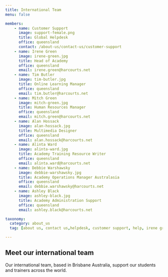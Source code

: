 ```yaml
---
title: International Team
menu: false

members:
    - name: Customer Support
      image: support-female.png
      title: Global Helpdesk
      office: queensland
      contact: /about-us/contact-us/customer-support
    - name: Irene Green
      image: irene-green.jpg
      title: Head of Academy
      office: queensland
      email: irene.green@harcourts.net
    - name: Tim Butler
      image: tim-butler.jpg
      title: Online Learning Manager
      office: queensland
      email: tim.butler@harcourts.net
    - name: Mitch Green
      image: mitch-green.jpg
      title: Human Resources Manager
      office: queensland
      email: mitch.green@harcourts.net
    - name: Alan Hossack
      image: alan-hossack.jpg
      title: Multimedia Designer
      office: queensland
      email: alan.hossack@harcourts.net
    - name: Alinta Ward
      image: alinta-ward.jpg
      title: Academy Training Resource Writer
      office: queensland
      email: alinta.ward@harcourts.net
    - name: Debbie Warshawsky
      image: debbie-warshawsky.jpg
      title: Academy Operations Manager Australasia
      office: queensland
      email: debbie.warshawsky@harcourts.net
    - name: Ashley Black
      image: ashley-black.jpg
      title: Academy Administration Support
      office: queensland
      email: ashley.black@harcourts.net

taxonomy:
  category: about_us
  tag: [about us, contact us,helpdesk, customer support, help, irene green, debbie ]

---
```

## Meet our international team

Our international team, based in Brisbane Australia, support our students and trainers across the world.
